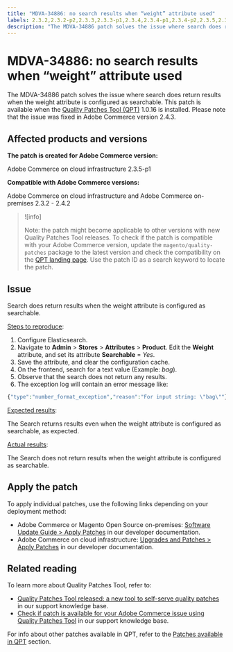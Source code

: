 ```yaml
---
title: "MDVA-34886: no search results when “weight” attribute used"
labels: 2.3.2,2.3.2-p2,2.3.3,2.3.3-p1,2.3.4,2.3.4-p1,2.3.4-p2,2.3.5,2.3.5-p1,2.3.5-p2,2.3.6,2.3.6-p1,2.4.0,2.4.0-p1,2.4.1,2.4.1-p1,2.4.2,QPT 1.0.16,QPT patches,Magento Commerce,Magento Commerce Cloud,Quality Patches Tool,Adobe Commerce,cloud infrastructure,on-premises
description: "The MDVA-34886 patch solves the issue where search does return results when the weight attribute is configured as searchable. This patch is available when the [Quality Patches Tool (QPT)](https://support.magento.com/hc/en-us/articles/360047139492) 1.0.16 is installed. Please note that the issue was fixed in Adobe Commerce version 2.4.3."
---
```


# MDVA-34886: no search results when “weight” attribute used

The MDVA-34886 patch solves the issue where search does return results when the weight attribute is configured as searchable. This patch is available when the [Quality Patches Tool (QPT)](https://support.magento.com/hc/en-us/articles/360047139492) 1.0.16 is installed. Please note that the issue was fixed in Adobe Commerce version 2.4.3.

## Affected products and versions

**The patch is created for Adobe Commerce version:**

Adobe Commerce on cloud infrastructure 2.3.5-p1

**Compatible with Adobe Commerce versions:**

Adobe Commerce on cloud infrastructure and Adobe Commerce on-premises 2.3.2 - 2.4.2

>![info]
>
 >Note: the patch might become applicable to other versions with new Quality Patches Tool releases. To check if the patch is compatible with your Adobe Commerce version, update the `magento/quality-patches` package to the latest version and check the compatibility on the [QPT landing page](https://devdocs.magento.com/quality-patches/tool.html#patch-grid). Use the patch ID as a search keyword to locate the patch.

## Issue

Search does return results when the weight attribute is configured as searchable.

<u>Steps to reproduce</u>:

1. Configure Elasticsearch.
1. Navigate to **Admin** > **Stores** > **Attributes** > **Product**. Edit the **Weight** attribute, and set its attribute **Searchable** = *Yes*.
1. Save the attribute, and clear the configuration cache.
1. On the frontend, search for a text value (Example: *bag*).
1. Observe that the search does not return any results.
1. The exception log will contain an error message like:

```php
{"type":"number_format_exception","reason":"For input string: \"bag\""}
```

<u>Expected results</u>:

The Search returns results even when the weight attribute is configured as searchable, as expected.

<u>Actual results</u>:

The Search does not return results when the weight attribute is configured as searchable.

## Apply the patch

To apply individual patches, use the following links depending on your deployment method:

* Adobe Commerce or Magento Open Source on-premises: [Software Update Guide > Apply Patches](https://devdocs.magento.com/guides/v2.4/comp-mgr/patching/mqp.html) in our developer documentation.
* Adobe Commerce on cloud infrastructure: [Upgrades and Patches > Apply Patches](https://devdocs.magento.com/cloud/project/project-patch.html) in our developer documentation.

## Related reading

To learn more about Quality Patches Tool, refer to:

* [Quality Patches Tool released: a new tool to self-serve quality patches](https://support.magento.com/hc/en-us/articles/360047139492) in our support knowledge base.
* [Check if patch is available for your Adobe Commerce issue using Quality Patches Tool](https://support.magento.com/hc/en-us/articles/360047125252) in our support knowledge base.

For info about other patches available in QPT, refer to the [Patches available in QPT](https://support.magento.com/hc/en-us/sections/360010506631-Patches-available-in-QPT-tool-) section.